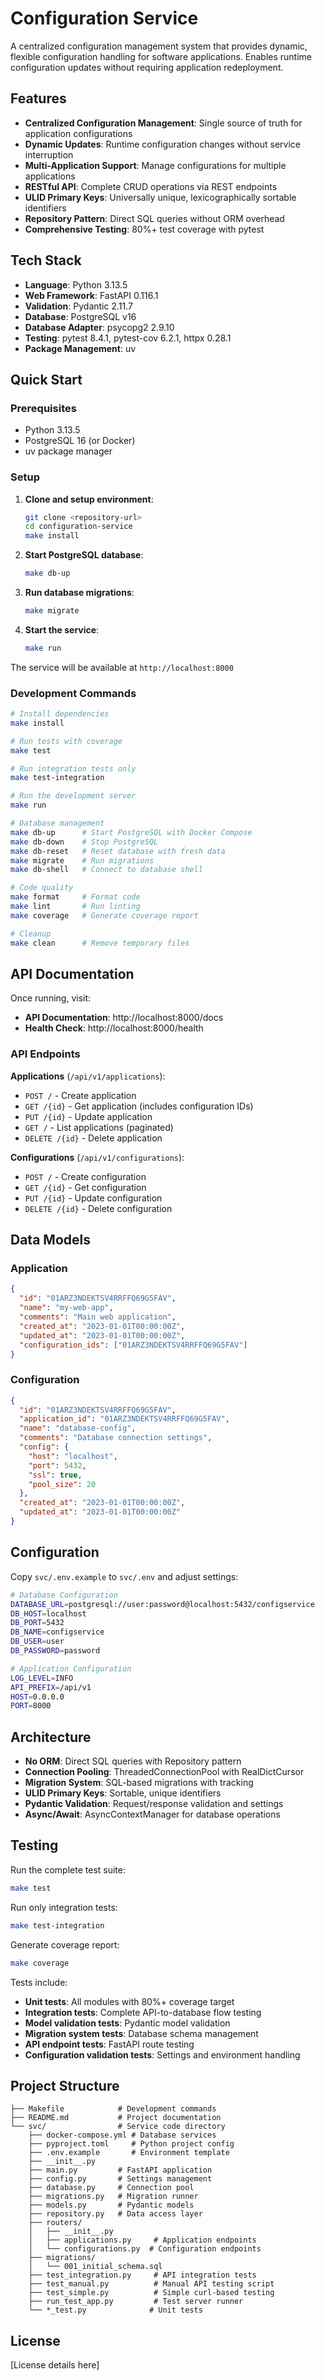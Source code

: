 # Configuration Service

A centralized configuration management system that provides dynamic, flexible configuration handling for software applications. Enables runtime configuration updates without requiring application redeployment.

## Features

- **Centralized Configuration Management**: Single source of truth for application configurations
- **Dynamic Updates**: Runtime configuration changes without service interruption
- **Multi-Application Support**: Manage configurations for multiple applications
- **RESTful API**: Complete CRUD operations via REST endpoints
- **ULID Primary Keys**: Universally unique, lexicographically sortable identifiers
- **Repository Pattern**: Direct SQL queries without ORM overhead
- **Comprehensive Testing**: 80%+ test coverage with pytest

## Tech Stack

- **Language**: Python 3.13.5
- **Web Framework**: FastAPI 0.116.1
- **Validation**: Pydantic 2.11.7
- **Database**: PostgreSQL v16
- **Database Adapter**: psycopg2 2.9.10
- **Testing**: pytest 8.4.1, pytest-cov 6.2.1, httpx 0.28.1
- **Package Management**: uv

## Quick Start

### Prerequisites

- Python 3.13.5
- PostgreSQL 16 (or Docker)
- uv package manager

### Setup

1. **Clone and setup environment**:
   ```bash
   git clone <repository-url>
   cd configuration-service
   make install
   ```

2. **Start PostgreSQL database**:
   ```bash
   make db-up
   ```

3. **Run database migrations**:
   ```bash
   make migrate
   ```

4. **Start the service**:
   ```bash
   make run
   ```

The service will be available at `http://localhost:8000`

### Development Commands

```bash
# Install dependencies
make install

# Run tests with coverage
make test

# Run integration tests only
make test-integration

# Run the development server
make run

# Database management
make db-up      # Start PostgreSQL with Docker Compose
make db-down    # Stop PostgreSQL
make db-reset   # Reset database with fresh data
make migrate    # Run migrations
make db-shell   # Connect to database shell

# Code quality
make format     # Format code
make lint       # Run linting
make coverage   # Generate coverage report

# Cleanup
make clean      # Remove temporary files
```

## API Documentation

Once running, visit:
- **API Documentation**: http://localhost:8000/docs
- **Health Check**: http://localhost:8000/health

### API Endpoints

**Applications** (`/api/v1/applications`):
- `POST /` - Create application
- `GET /{id}` - Get application (includes configuration IDs)
- `PUT /{id}` - Update application
- `GET /` - List applications (paginated)
- `DELETE /{id}` - Delete application

**Configurations** (`/api/v1/configurations`):
- `POST /` - Create configuration
- `GET /{id}` - Get configuration
- `PUT /{id}` - Update configuration
- `DELETE /{id}` - Delete configuration

## Data Models

### Application
```json
{
  "id": "01ARZ3NDEKTSV4RRFFQ69G5FAV",
  "name": "my-web-app",
  "comments": "Main web application",
  "created_at": "2023-01-01T00:00:00Z",
  "updated_at": "2023-01-01T00:00:00Z",
  "configuration_ids": ["01ARZ3NDEKTSV4RRFFQ69G5FAV"]
}
```

### Configuration
```json
{
  "id": "01ARZ3NDEKTSV4RRFFQ69G5FAV",
  "application_id": "01ARZ3NDEKTSV4RRFFQ69G5FAV",
  "name": "database-config",
  "comments": "Database connection settings",
  "config": {
    "host": "localhost",
    "port": 5432,
    "ssl": true,
    "pool_size": 20
  },
  "created_at": "2023-01-01T00:00:00Z",
  "updated_at": "2023-01-01T00:00:00Z"
}
```

## Configuration

Copy `svc/.env.example` to `svc/.env` and adjust settings:

```bash
# Database Configuration
DATABASE_URL=postgresql://user:password@localhost:5432/configservice
DB_HOST=localhost
DB_PORT=5432
DB_NAME=configservice
DB_USER=user
DB_PASSWORD=password

# Application Configuration
LOG_LEVEL=INFO
API_PREFIX=/api/v1
HOST=0.0.0.0
PORT=8000
```

## Architecture

- **No ORM**: Direct SQL queries with Repository pattern
- **Connection Pooling**: ThreadedConnectionPool with RealDictCursor
- **Migration System**: SQL-based migrations with tracking
- **ULID Primary Keys**: Sortable, unique identifiers
- **Pydantic Validation**: Request/response validation and settings
- **Async/Await**: AsyncContextManager for database operations

## Testing

Run the complete test suite:

```bash
make test
```

Run only integration tests:

```bash
make test-integration
```

Generate coverage report:

```bash
make coverage
```

Tests include:
- **Unit tests**: All modules with 80%+ coverage target
- **Integration tests**: Complete API-to-database flow testing
- **Model validation tests**: Pydantic model validation
- **Migration system tests**: Database schema management
- **API endpoint tests**: FastAPI route testing
- **Configuration validation tests**: Settings and environment handling

## Project Structure

```
├── Makefile            # Development commands
├── README.md           # Project documentation
└── svc/                # Service code directory
    ├── docker-compose.yml # Database services
    ├── pyproject.toml     # Python project config
    ├── .env.example       # Environment template
    ├── __init__.py
    ├── main.py         # FastAPI application
    ├── config.py       # Settings management
    ├── database.py     # Connection pool
    ├── migrations.py   # Migration runner
    ├── models.py       # Pydantic models
    ├── repository.py   # Data access layer
    ├── routers/
    │   ├── __init__.py
    │   ├── applications.py     # Application endpoints
    │   └── configurations.py  # Configuration endpoints
    ├── migrations/
    │   └── 001_initial_schema.sql
    ├── test_integration.py     # API integration tests
    ├── test_manual.py          # Manual API testing script
    ├── test_simple.py          # Simple curl-based testing
    ├── run_test_app.py         # Test server runner
    └── *_test.py              # Unit tests
```

## License

[License details here]